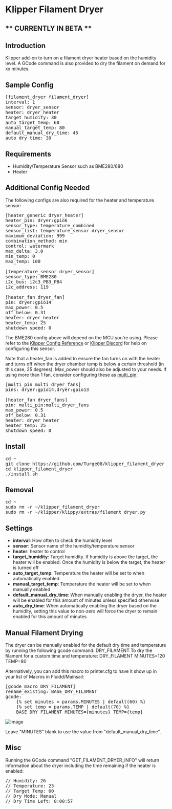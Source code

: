 # Klipper Filament Dryer

## ** CURRENTLY IN BETA **

## Introduction

Klipper add-on to turn on a filament dryer heater based on the humidity level. A GCode command is also provided to dry the filament on demand for xx minutes.

## Sample Config

<pre>[filament_dryer filament_dryer]
interval: 1
sensor: dryer_sensor
heater: dryer_heater
target_humidity: 30
auto_target_temp: 60
manual_target_temp: 80
default_manual_dry_time: 45
auto_dry_time: 30</pre>

## Requirements

- Humidity/Temperature Sensor such as BME280/680
- Heater

## Additional Config Needed

The following configs are also required for the heater and temperature sensor:

<pre>[heater_generic dryer_heater]
heater_pin: dryer:gpio6
sensor_type: temperature_combined
sensor_list: temperature_sensor dryer_sensor
maximum_deviation: 999
combination_method: min
control: watermark
max_delta: 3.0
min_temp: 0
max_temp: 100

[temperature_sensor dryer_sensor]
sensor_type: BME280
i2c_bus: i2c3_PB3_PB4
i2c_address: 119

[heater_fan dryer_fan]
pin: dryer:gpio14
max_power: 0.5
off_below: 0.31
heater: dryer_heater
heater_temp: 25
shutdown_speed: 0</pre>

The BME280 config above will depend on the MCU you're using. Please refer to the [Klipper Config Reference](https://www.klipper3d.org/Config_Reference.html#bmp180bmp280bme280bme680-temperature-sensor) or [Klipper Discord](https://discord.klipper3d.org/) for help on configuring this sensor.

Note that a heater_fan is added to ensure the fan turns on with the heater and turns off when the dryer chamber temp is below a certain threshold (in this case, 25 degrees). Max_power should also be adjusted to your needs. If using more than 1 fan, consider configuring these as [multi_pin](https://www.klipper3d.org/Config_Reference.html#multi_pin):

<pre>[multi_pin multi_dryer_fans]
pins: dryer:gpio14,dryer:gpio13

[heater_fan dryer_fans]
pin: multi_pin:multi_dryer_fans
max_power: 0.5
off_below: 0.31
heater: dryer_heater
heater_temp: 25
shutdown_speed: 0</pre>

## Install

<pre>cd ~
git clone https://github.com/Turge08/klipper_filament_dryer
cd klipper_filament_dryer
./install.sh</pre>

## Removal

<pre>cd ~
sudo rm -r ~/klipper_filament_dryer
sudo rm -r ~/klipper/klippy/extras/filament_dryer.py</pre>

## Settings

- **interval**: How often to check the humidity level
- **sensor**: Sensor name of the humidity/temperature sensor
- **heater**: heater to control
- **target_humidity**: Target humidity. If humidity is above the target, the heater will be enabled. Once the humidity is below the target, the heater is turned off
- **auto_target_temp**: Temperature the heater will be set to when automatically enabled
- **manual_target_temp**: Temperature the heater will be set to when manually enabled
- **default_manual_dry_time**: When manually enabling the dryer, the heater will be enabled for this amount of minutes unless specified otherwise
- **auto_dry_time**: When automatically enabling the dryer based on the humidity, setting this value to non-zero will force the dryer to remain enabled for this amount of minutes

## Manual Filament Drying

The dryer can be manually enabled for the default dry time and temperature by running the following gcode command: DRY_FILAMENT
To dry the filament for a custom time and temperature: DRY_FILAMENT MINUTES=120 TEMP=80

Alternatively, you can add this macro to printer.cfg to have it show up in your list of Macros in Fluidd/Mainsail:

<pre>[gcode_macro DRY_FILAMENT]
rename_existing: BASE_DRY_FILAMENT
gcode:
    {% set minutes = params.MINUTES | default(60) %}
    {% set temp = params.TEMP | default(70) %}
    BASE_DRY_FILAMENT MINUTES={minutes} TEMP={temp}</pre>

![image](https://github.com/Turge08/klipper_filament_dryer/assets/6312320/e2d87cb1-3e4a-42f7-8c69-24ba62511184)

Leave "MINUTES" blank to use the value from "default_manual_dry_time".

## Misc

Running the GCode command "GET_FILAMENT_DRYER_INFO" will return information about the dryer including the time remaining if the heater is enabled:

<pre>// Humidity: 26
// Temperature: 23
// Target Temp: 60
// Dry Mode: Manual
// Dry Time Left: 0:00:57</pre>


